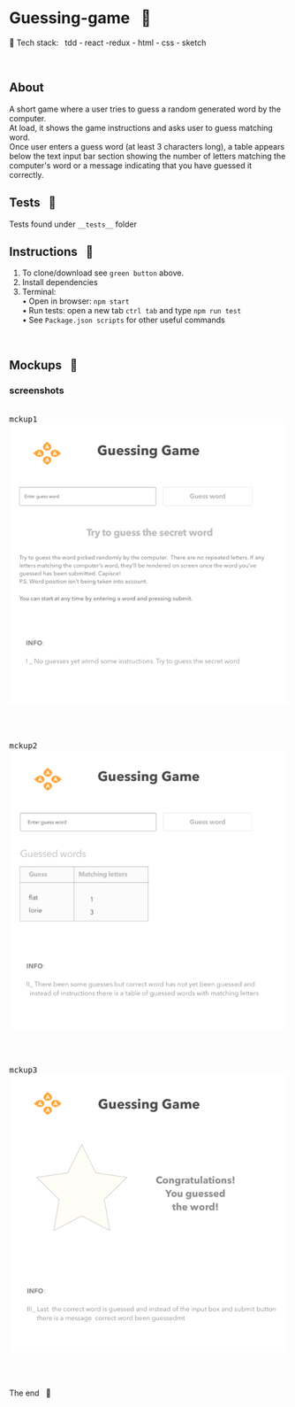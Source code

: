 # Guessing-game &nbsp; :name_badge:

:baggage_claim: Tech stack: &nbsp; tdd - react -redux - html - css - sketch

<br/>

## About

A short game where a user tries to guess a random generated word
by the computer.  
At load, it shows the game instructions and asks user to guess matching word.  
Once user enters a guess word (at least 3 characters long), a table appears
below the text input bar section showing the number of letters matching
the computer's word or a message indicating that you have guessed it correctly.

## Tests &nbsp; :traffic_light:

Tests found under `__tests__` folder

## Instructions &nbsp; :pill:

1. To clone/download see `green button` above.
2. Install dependencies
3. Terminal:  
   • Open in browser: `npm start`  
   • Run tests: open a new tab `ctrl tab` and type `npm run test`  
   • See `Package.json scripts` for other useful commands

<br />

## Mockups &nbsp; :triangular_ruler:

### screenshots

<br />
<kbd>mckup1</kbd>
<br />
<img src="screenshots/mck1.png">

<br /><br />

<kbd>mckup2</kbd>
<br />
<img src="screenshots/mck2.png">

<br /><br />

<kbd>mckup3</kbd>
<br />
<img src="screenshots/mck3.png">

<br /><br />

The end &nbsp; :100:

